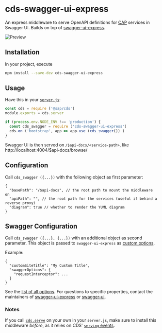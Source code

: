 # cds-swagger-ui-express

An express middleware to serve OpenAPI definitions for [CAP](https://cap.cloud.sap) services in Swagger UI.
Builds on top of [swagger-ui-express](https://www.npmjs.com/package/swagger-ui-express).

![Preview](https://raw.githubusercontent.com/chgeo/cds-swagger-ui-express/main/assets/cds-swagger-ui.png)

## Installation

In your project, execute
```sh
npm install --save-dev cds-swagger-ui-express
```

## Usage

Have this in your [`server.js`](https://cap.cloud.sap/docs/node.js/cds-server#custom-server-js):

```js
const cds = require ('@sap/cds')
module.exports = cds.server

if (process.env.NODE_ENV !== 'production') {
  const cds_swagger = require ('cds-swagger-ui-express')
  cds.on ('bootstrap', app => app.use (cds_swagger()) )
}
```

Swagger UI is then served on `/$api-docs/<service-path>`, like http://localhost:4004/$api-docs/browse/

## Configuration

Call `cds_swagger ({...})` with the following object as first parameter:
```jsonc
{
  "basePath": "/$api-docs", // the root path to mount the middleware on
  "apiPath": "", // the root path for the services (useful if behind a reverse proxy)
  "diagram": true // whether to render the YUML diagram
}
```

## Swagger Configuration

Call `cds_swagger ({...}, {...})` with an additional object as second parameter. This object is passed to `swagger-ui-express` as [custom options](https://www.npmjs.com/package/swagger-ui-express#user-content-custom-swagger-options).

Example:

```jsonc
{
  "customSiteTitle": "My Custom Title",
  "swaggerOptions": {
    "requestInterceptor": ...
  }
}
```

See the [list of all options](https://github.com/swagger-api/swagger-ui/blob/master/docs/usage/configuration.md).
For questions to specific properties, contact the maintainers of [swagger-ui-express](https://www.npmjs.com/package/swagger-ui-express) or [swagger-ui](https://github.com/swagger-api/swagger-ui).

### Notes

If you call [`cds.serve`](https://cap.cloud.sap/docs/node.js/cds-serve#cds-serve) on your own in your `server.js`, make sure to install this middleware _before_, as it relies on CDS' [`serving` events](https://cap.cloud.sap/docs/node.js/cds-server#cdson--serving-service).
